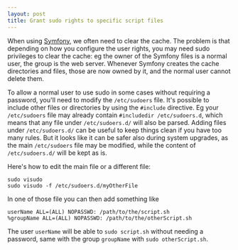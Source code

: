 ```yaml
---
layout: post
title: Grant sudo rights to specific script files
---
```


When using [Symfony](https://symfony.com/), we often need to clear the cache. The problem is that depending on how you configure the user rights, you may need sudo privileges to clear the cache: eg the owner of the Symfony files is a normal user, the group is the web server. Whenever Symfony creates the cache directories and files, those are now owned by it, and the normal user cannot delete them.

To allow a normal user to use sudo in some cases without requiring a password, you'll need to modify the `/etc/sudoers` file. It's possible to include other files or directories by using the `#include` directive. Eg your `/etc/sudoers` file may already contain `#includedir /etc/sudoers.d`, which means that any file under `/etc/sudoers.d/` will also be parsed. 
Adding files under `/etc/sudoers.d/` can be useful to keep things clean if you have too many rules. But it looks like it can be safer also during system upgrades, as the main `/etc/sudoers` file may be modified, while the content of `/etc/sudoers.d/` will be kept as is.

Here's how to edit the main file or a different file:

```
sudo visudo
sudo visudo -f /etc/sudoers.d/myOtherFile
```

In one of those file you can then add something like

```
userName ALL=(ALL) NOPASSWD: /path/to/the/script.sh
%groupName ALL=(ALL) NOPASSWD: /path/to/the/otherScript.sh
```

The user `userName` will be able to `sudo script.sh` without needing a password, same with the group `groupName` with `sudo otherScript.sh`.